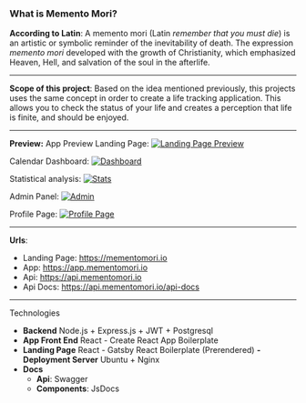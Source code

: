 ### **What is Memento Mori?**
**According to Latin**: A memento mori (Latin *remember that you must die*) is an artistic or symbolic reminder of the inevitability of death. The expression *memento mori* developed with the growth of Christianity, which emphasized Heaven, Hell, and salvation of the soul in the afterlife.

------------


**Scope of this project**: Based on the idea mentioned previously, this projects uses the same concept in order to create a life tracking application. This allows you to check the status of your life and creates a perception that life is finite, and should be enjoyed.

------------

**Preview:**
App Preview Landing Page:
[![Landing Page Preview](https://i.imgur.com/23rtkPH.png "Landing Page Preview")](https://i.imgur.com/23rtkPH.png "Landing Page Preview")

Calendar Dashboard:
[![Dashboard](https://i.imgur.com/3A5TMNo.png "Dashboard")](https://i.imgur.com/3A5TMNo.png "Dashboard")

Statistical analysis:
[![Stats](https://i.imgur.com/PZctOY5.png "Stats")](https://i.imgur.com/PZctOY5.png "Stats")

Admin Panel:
[![Admin](https://i.imgur.com/JM3V1Da.png "Admin")](https://i.imgur.com/JM3V1Da.png "Admin")

Profile Page:
[![Profile Page](https://i.imgur.com/Eh8JEt5.png "Profile Page")](https://i.imgur.com/Eh8JEt5.png "Profile Page")


------------

**Urls**:

- Landing Page: https://mementomori.io
- App: https://app.mementomori.io
- Api: https://api.mementomori.io
- Api Docs: https://api.mementomori.io/api-docs

------------

Technologies
- **Backend**
	 Node.js + Express.js + JWT + Postgresql
- **App Front End**
	React - Create React App Boilerplate
- **Landing Page**
	React - Gatsby React Boilerplate (Prerendered)
**- Deployment Server**
	Ubuntu + Nginx
- **Docs**
	- **Api**: Swagger
	- **Components**: JsDocs
